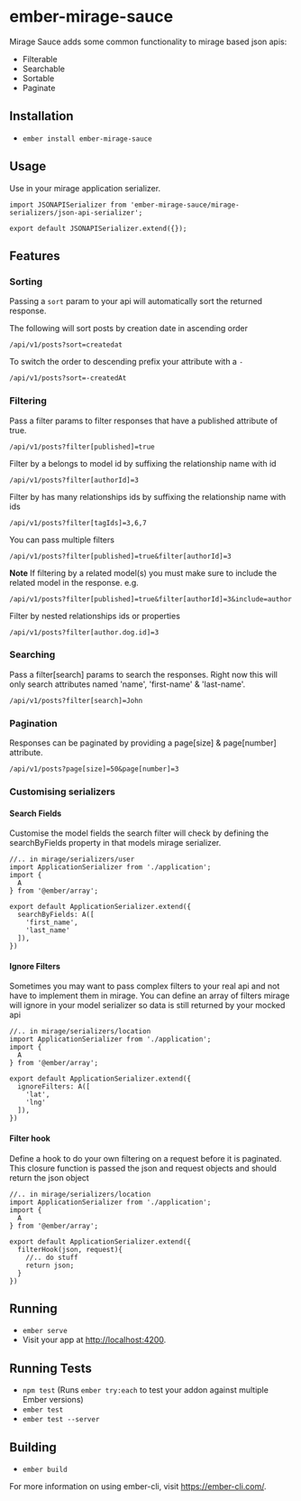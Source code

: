 # ember-mirage-sauce

Mirage Sauce adds some common functionality to mirage based json apis:

-   Filterable
-   Searchable
-   Sortable
-   Paginate

## Installation

-   `ember install ember-mirage-sauce`

## Usage

Use in your mirage application serializer.

    import JSONAPISerializer from 'ember-mirage-sauce/mirage-serializers/json-api-serializer';

    export default JSONAPISerializer.extend({});

## Features

### Sorting

Passing a `sort` param to your api will automatically sort the returned response.

The following will sort posts by creation date in ascending order

`/api/v1/posts?sort=createdat`

To switch the order to descending prefix your attribute with a `-`

`/api/v1/posts?sort=-createdAt`

### Filtering

Pass a filter params to filter responses that have a published attribute of true.

`/api/v1/posts?filter[published]=true`

Filter by a belongs to model id by suffixing the relationship name with id

`/api/v1/posts?filter[authorId]=3`

Filter by has many relationships ids by suffixing the relationship name with ids

`/api/v1/posts?filter[tagIds]=3,6,7`

You can pass multiple filters

`/api/v1/posts?filter[published]=true&filter[authorId]=3`

**Note** If filtering by a related model(s) you must make sure to include the related model in the response. e.g.

`/api/v1/posts?filter[published]=true&filter[authorId]=3&include=author`

Filter by nested relationships ids or properties

`/api/v1/posts?filter[author.dog.id]=3`

### Searching

Pass a filter[search] params to search the responses. Right now this will only search attributes named 'name', 'first-name' & 'last-name'.

`/api/v1/posts?filter[search]=John`

### Pagination

Responses can be paginated by providing a page[size] & page[number] attribute.

`/api/v1/posts?page[size]=50&page[number]=3`

### Customising serializers

#### Search Fields

Customise the model fields the search filter will check by defining the searchByFields property in that models mirage serializer.

    //.. in mirage/serializers/user
    import ApplicationSerializer from './application';
    import {
      A
    } from '@ember/array';

    export default ApplicationSerializer.extend({
      searchByFields: A([
        'first_name',
        'last_name'
      ]),
    })

#### Ignore Filters

Sometimes you may want to pass complex filters to your real api and not have to implement them in mirage. You can define an array of filters mirage will ignore in your model serializer so data is still returned by your mocked api

    //.. in mirage/serializers/location
    import ApplicationSerializer from './application';
    import {
      A
    } from '@ember/array';

    export default ApplicationSerializer.extend({
      ignoreFilters: A([
        'lat',
        'lng'
      ]),
    })

#### Filter hook

Define a hook to do your own filtering on a request before it is paginated. This closure function is passed the json and request objects and should return the json object

    //.. in mirage/serializers/location
    import ApplicationSerializer from './application';
    import {
      A
    } from '@ember/array';

    export default ApplicationSerializer.extend({
      filterHook(json, request){
        //.. do stuff
        return json;
      }
    })

## Running

-   `ember serve`
-   Visit your app at <http://localhost:4200>.

## Running Tests

-   `npm test` (Runs `ember try:each` to test your addon against multiple Ember versions)
-   `ember test`
-   `ember test --server`

## Building

-   `ember build`

For more information on using ember-cli, visit <https://ember-cli.com/>.
